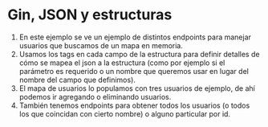 # Gin, JSON y estructuras

1. En este ejemplo se ve un ejemplo de distintos endpoints para manejar usuarios que buscamos de un mapa en memoria.  
2. Usamos los tags en cada campo de la estructura para definir detalles de cómo se mapea el json a la estructura (como por ejemplo si el parámetro es requerido o un nombre que queremos usar en lugar del nombre del campo que definimos).  
3. El mapa de usuarios lo populamos con tres usuarios de ejemplo, de ahí podemos ir agregando o eliminando usuarios.  
4. También tenemos endpoints para obtener todos los usuarios (o todos los que coincidan con cierto nombre) o alguno particular por id.  
